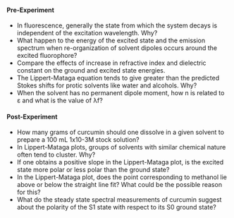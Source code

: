 #### Pre-Experiment

- In fluorescence, generally the state from which the system decays is independent of the excitation wavelength. Why?
- What happen to the energy of the excited state and the emission spectrum when re-organization of solvent dipoles occurs around the excited fluorophore?
- Compare the effects of increase in refractive index and dielectric constant on the ground and excited state energies.
- The Lippert-Mataga equation tends to give greater than the predicted Stokes shifts for protic solvents like water and alcohols. Why?
- When the solvent has no permanent dipole moment, how n is related to &#949; and what is the value of &#955;f?

#### Post-Experiment

- How many grams of curcumin should one dissolve in a given solvent to prepare a 100 mL 1x10-3M stock solution?
- In Lippert-Mataga plots, groups of solvents with similar chemical nature often tend to cluster. Why?
- If one obtains a positive slope in the Lippert-Mataga plot, is the excited state more polar or less polar than the ground state?
- In the Lippert-Mataga plot, does the point corresponding to methanol lie above or below the straight line fit? What could be the possible reason for this?
- What do the steady state spectral measurements of curcumin suggest about the polarity of the S1 state with respect to its S0 ground state?

